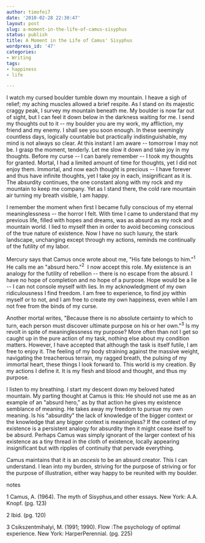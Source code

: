 ```yaml
---
author: timofei7
date: '2010-02-28 22:30:47'
layout: post
slug: a-moment-in-the-life-of-camus-sisyphus
status: publish
title: A Moment in the Life of Camus' Sisyphus
wordpress_id: '47'
categories:
- Writing
tags:
- happiness
- life

---
```


I watch my cursed boulder tumble down my mountain. I heave a sigh of relief;
my aching muscles allowed a brief respite. As I stand on its majestic craggy
peak, I survey my mountain beneath me. My boulder is now far out of sight, but
I can feel it down below in the darkness waiting for me. I send my thoughts
out to it -- my boulder you are my work, my affliction, my friend and my
enemy. I shall see you soon enough. In these seemingly countless days,
logically countable but practically indistinguishable, my mind is not always
so clear. At this instant I am aware -- tomorrow I may not be. I grasp the
moment, tenderly. Let me slow it down and take joy in my thoughts. Before my
curse -- I can barely remember -- I took my thoughts for granted. Mortal, I
had a limited amount of time for thoughts, yet I did not enjoy them. Immortal,
and now each thought is precious -- I have forever and thus have infinite
thoughts, yet I take joy in each, insignificant as it is. The absurdity
continues, the one constant along with my rock and my mountain to keep me
company. Yet as I stand there, the cold rare mountain air turning my breath
visible, I am happy.

<!--more-->
  
I remember the moment when first I became fully conscious of my eternal
meaninglessness -- the horror I felt. With time I came to understand that my
previous life, filled with hopes and dreams, was as absurd as my rock and
mountain world. I lied to myself then in order to avoid becoming conscious of
the true nature of existence. Now I have no such luxury, the stark landscape,
unchanging except through my actions, reminds me continually of the futility
of my labor.

Mercury says that Camus once wrote about me, "His fate belongs to him."<sup>1</sup> He
calls me an "absurd hero."<sup>2</sup>  I now accept this role. My existence is an
analogy for the futility of rebellion -- there is no escape from the absurd. I
have no hope of completion and no hope of a purpose. Hope would be a lie -- I
can not console myself with lies. In my acknowledgment of my own
ridiculousness I find freedom. I am free to experience, to find joy within
myself or to not, and I am free to create my own happiness, even while I am
not free from the binds of my curse.

Another mortal writes, "Because there is no absolute certainty to which to
turn, each person must discover ultimate purpose on his or her own."<sup>3</sup> Is my
revolt in spite of meaninglessness my purpose? More often than not I get so
caught up in the pure action of my task, nothing else about my condition
matters. However, I have accepted that although the task is itself futile, I
am free to enjoy it. The feeling of my body straining against the massive
weight, navigating the treacherous terrain, my ragged breath, the pulsing of
my immortal heart, these things I look forward to. This world is my creation.
By my actions I define it. It is my flesh and blood and thought, and thus my
purpose.

I listen to my breathing. I start my descent down my beloved hated mountain.
My parting thought at Camus is this: He should not use me as an example of an
"absurd hero," as by that action he gives my existence semblance of meaning.
He takes away my freedom to pursue my own meaning. Is his "absurdity" the lack
of knowledge of the bigger context or the knowledge that any bigger context is
meaningless? If the context of my existence is a persistent analogy for
absurdity then it might cease itself to be absurd. Perhaps Camus was simply
ignorant of the larger context of his existence as a tiny thread in the cloth
of existence, locally appearing insignificant but with ripples of continuity
that pervade everything.

Camus maintains that it is an _ascesis_ to be an absurd creator. This I can
understand. I lean into my burden, striving for the purpose of striving or for
the purpose of illustration, either way happy to be reunited with my boulder.

notes

1 Camus, A. (1964). The myth of Sisyphus,and other essays. New York: A.A.
Knopf. (pg. 123)

2 Ibid. (pg. 120)

3 Csikszentmihalyi, M. (1991; 1990). Flow :The psychology of optimal
experience. New York: HarperPerennial. (pg. 225)

